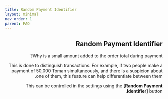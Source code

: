 ```yaml
---
title: Random Payment Identifier
layout: minimal
nav_order: 1
parent: FAQ
---
```


<head>
    <meta charset="utf-8">
    <link rel="stylesheet" href="https://b3h1z.github.io/HidyBot-Docs/assets/css/style.css">
</head>
<div dir="rtl">
<h2>Random Payment Identifier</h2>
<p>Why is a small amount added to the order total during payment?</p>
<p>This is done to distinguish transactions. For example, if two people make a payment of 50,000 Toman simultaneously, and there is a suspicion about one of them, this feature can help differentiate between them.</p>
<p>This can be controlled in the settings using the <strong>[Random Payment Identifier]</strong> button.</p>
</div>